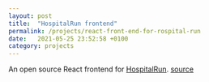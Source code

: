 ```yaml
---
layout: post
title:  "HospitalRun frontend"
permalink: /projects/react-front-end-for-rospital-run 
date:   2021-05-25 23:52:58 +0100
category: projects
---
```

An open source React frontend for [HospitalRun](https://hospitalrun.io/). [source](https://github.com/Hospital-Run/frontend)
<!--end_excerpt-->

